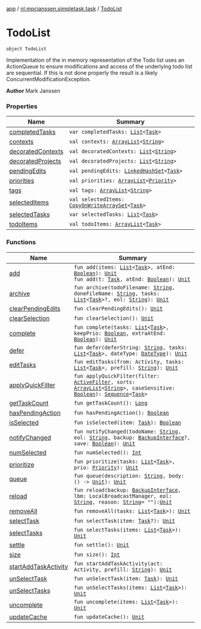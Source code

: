 [app](../../index.md) / [nl.mpcjanssen.simpletask.task](../index.md) / [TodoList](.)

# TodoList

`object TodoList`

Implementation of the in memory representation of the Todo list
uses an ActionQueue to ensure modifications and access of the underlying todo list are
sequential. If this is not done properly the result is a likely ConcurrentModificationException.

**Author**
Mark Janssen

### Properties

| Name | Summary |
|---|---|
| [completedTasks](completed-tasks.md) | `var completedTasks: `[`List`](https://kotlinlang.org/api/latest/jvm/stdlib/kotlin.collections/-list/index.html)`<`[`Task`](../-task/index.md)`>` |
| [contexts](contexts.md) | `val contexts: `[`ArrayList`](http://docs.oracle.com/javase/6/docs/api/java/util/ArrayList.html)`<`[`String`](https://kotlinlang.org/api/latest/jvm/stdlib/kotlin/-string/index.html)`>` |
| [decoratedContexts](decorated-contexts.md) | `val decoratedContexts: `[`List`](https://kotlinlang.org/api/latest/jvm/stdlib/kotlin.collections/-list/index.html)`<`[`String`](https://kotlinlang.org/api/latest/jvm/stdlib/kotlin/-string/index.html)`>` |
| [decoratedProjects](decorated-tags.md) | `val decoratedProjects: `[`List`](https://kotlinlang.org/api/latest/jvm/stdlib/kotlin.collections/-list/index.html)`<`[`String`](https://kotlinlang.org/api/latest/jvm/stdlib/kotlin/-string/index.html)`>` |
| [pendingEdits](pending-edits.md) | `val pendingEdits: `[`LinkedHashSet`](http://docs.oracle.com/javase/6/docs/api/java/util/LinkedHashSet.html)`<`[`Task`](../-task/index.md)`>` |
| [priorities](priorities.md) | `val priorities: `[`ArrayList`](http://docs.oracle.com/javase/6/docs/api/java/util/ArrayList.html)`<`[`Priority`](../-priority/index.md)`>` |
| [tags](tags.md) | `val tags: `[`ArrayList`](http://docs.oracle.com/javase/6/docs/api/java/util/ArrayList.html)`<`[`String`](https://kotlinlang.org/api/latest/jvm/stdlib/kotlin/-string/index.html)`>` |
| [selectedItems](selected-items.md) | `val selectedItems: `[`CopyOnWriteArraySet`](http://docs.oracle.com/javase/6/docs/api/java/util/concurrent/CopyOnWriteArraySet.html)`<`[`Task`](../-task/index.md)`>` |
| [selectedTasks](selected-tasks.md) | `var selectedTasks: `[`List`](https://kotlinlang.org/api/latest/jvm/stdlib/kotlin.collections/-list/index.html)`<`[`Task`](../-task/index.md)`>` |
| [todoItems](todo-items.md) | `val todoItems: `[`ArrayList`](http://docs.oracle.com/javase/6/docs/api/java/util/ArrayList.html)`<`[`Task`](../-task/index.md)`>` |

### Functions

| Name | Summary |
|---|---|
| [add](add.md) | `fun add(items: `[`List`](https://kotlinlang.org/api/latest/jvm/stdlib/kotlin.collections/-list/index.html)`<`[`Task`](../-task/index.md)`>, atEnd: `[`Boolean`](https://kotlinlang.org/api/latest/jvm/stdlib/kotlin/-boolean/index.html)`): `[`Unit`](https://kotlinlang.org/api/latest/jvm/stdlib/kotlin/-unit/index.html)<br>`fun add(t: `[`Task`](../-task/index.md)`, atEnd: `[`Boolean`](https://kotlinlang.org/api/latest/jvm/stdlib/kotlin/-boolean/index.html)`): `[`Unit`](https://kotlinlang.org/api/latest/jvm/stdlib/kotlin/-unit/index.html) |
| [archive](archive.md) | `fun archive(todoFilename: `[`String`](https://kotlinlang.org/api/latest/jvm/stdlib/kotlin/-string/index.html)`, doneFileName: `[`String`](https://kotlinlang.org/api/latest/jvm/stdlib/kotlin/-string/index.html)`, tasks: `[`List`](https://kotlinlang.org/api/latest/jvm/stdlib/kotlin.collections/-list/index.html)`<`[`Task`](../-task/index.md)`>?, eol: `[`String`](https://kotlinlang.org/api/latest/jvm/stdlib/kotlin/-string/index.html)`): `[`Unit`](https://kotlinlang.org/api/latest/jvm/stdlib/kotlin/-unit/index.html) |
| [clearPendingEdits](clear-pending-edits.md) | `fun clearPendingEdits(): `[`Unit`](https://kotlinlang.org/api/latest/jvm/stdlib/kotlin/-unit/index.html) |
| [clearSelection](clear-selection.md) | `fun clearSelection(): `[`Unit`](https://kotlinlang.org/api/latest/jvm/stdlib/kotlin/-unit/index.html) |
| [complete](complete.md) | `fun complete(tasks: `[`List`](https://kotlinlang.org/api/latest/jvm/stdlib/kotlin.collections/-list/index.html)`<`[`Task`](../-task/index.md)`>, keepPrio: `[`Boolean`](https://kotlinlang.org/api/latest/jvm/stdlib/kotlin/-boolean/index.html)`, extraAtEnd: `[`Boolean`](https://kotlinlang.org/api/latest/jvm/stdlib/kotlin/-boolean/index.html)`): `[`Unit`](https://kotlinlang.org/api/latest/jvm/stdlib/kotlin/-unit/index.html) |
| [defer](defer.md) | `fun defer(deferString: `[`String`](https://kotlinlang.org/api/latest/jvm/stdlib/kotlin/-string/index.html)`, tasks: `[`List`](https://kotlinlang.org/api/latest/jvm/stdlib/kotlin.collections/-list/index.html)`<`[`Task`](../-task/index.md)`>, dateType: `[`DateType`](../../nl.mpcjanssen.simpletask/-date-type/index.md)`): `[`Unit`](https://kotlinlang.org/api/latest/jvm/stdlib/kotlin/-unit/index.html) |
| [editTasks](edit-tasks.md) | `fun editTasks(from: Activity, tasks: `[`List`](https://kotlinlang.org/api/latest/jvm/stdlib/kotlin.collections/-list/index.html)`<`[`Task`](../-task/index.md)`>, prefill: `[`String`](https://kotlinlang.org/api/latest/jvm/stdlib/kotlin/-string/index.html)`): `[`Unit`](https://kotlinlang.org/api/latest/jvm/stdlib/kotlin/-unit/index.html) |
| [applyQuickFilter](get-sorted-tasks.md) | `fun applyQuickFilter(filter: `[`ActiveFilter`](../../nl.mpcjanssen.simpletask/-active-filter/index.md)`, sorts: `[`ArrayList`](http://docs.oracle.com/javase/6/docs/api/java/util/ArrayList.html)`<`[`String`](https://kotlinlang.org/api/latest/jvm/stdlib/kotlin/-string/index.html)`>, caseSensitive: `[`Boolean`](https://kotlinlang.org/api/latest/jvm/stdlib/kotlin/-boolean/index.html)`): `[`Sequence`](https://kotlinlang.org/api/latest/jvm/stdlib/kotlin.sequences/-sequence/index.html)`<`[`Task`](../-task/index.md)`>` |
| [getTaskCount](get-task-count.md) | `fun getTaskCount(): `[`Long`](https://kotlinlang.org/api/latest/jvm/stdlib/kotlin/-long/index.html) |
| [hasPendingAction](has-pending-action.md) | `fun hasPendingAction(): `[`Boolean`](https://kotlinlang.org/api/latest/jvm/stdlib/kotlin/-boolean/index.html) |
| [isSelected](is-selected.md) | `fun isSelected(item: `[`Task`](../-task/index.md)`): `[`Boolean`](https://kotlinlang.org/api/latest/jvm/stdlib/kotlin/-boolean/index.html) |
| [notifyChanged](notify-changed.md) | `fun notifyChanged(todoName: `[`String`](https://kotlinlang.org/api/latest/jvm/stdlib/kotlin/-string/index.html)`, eol: `[`String`](https://kotlinlang.org/api/latest/jvm/stdlib/kotlin/-string/index.html)`, backup: `[`BackupInterface`](../../nl.mpcjanssen.simpletask.remote/-backup-interface/index.md)`?, save: `[`Boolean`](https://kotlinlang.org/api/latest/jvm/stdlib/kotlin/-boolean/index.html)`): `[`Unit`](https://kotlinlang.org/api/latest/jvm/stdlib/kotlin/-unit/index.html) |
| [numSelected](num-selected.md) | `fun numSelected(): `[`Int`](https://kotlinlang.org/api/latest/jvm/stdlib/kotlin/-int/index.html) |
| [prioritize](prioritize.md) | `fun prioritize(tasks: `[`List`](https://kotlinlang.org/api/latest/jvm/stdlib/kotlin.collections/-list/index.html)`<`[`Task`](../-task/index.md)`>, prio: `[`Priority`](../-priority/index.md)`): `[`Unit`](https://kotlinlang.org/api/latest/jvm/stdlib/kotlin/-unit/index.html) |
| [queue](queue.md) | `fun queue(description: `[`String`](https://kotlinlang.org/api/latest/jvm/stdlib/kotlin/-string/index.html)`, body: () -> `[`Unit`](https://kotlinlang.org/api/latest/jvm/stdlib/kotlin/-unit/index.html)`): `[`Unit`](https://kotlinlang.org/api/latest/jvm/stdlib/kotlin/-unit/index.html) |
| [reload](reload.md) | `fun reload(backup: `[`BackupInterface`](../../nl.mpcjanssen.simpletask.remote/-backup-interface/index.md)`, lbm: LocalBroadcastManager, eol: `[`String`](https://kotlinlang.org/api/latest/jvm/stdlib/kotlin/-string/index.html)`, reason: `[`String`](https://kotlinlang.org/api/latest/jvm/stdlib/kotlin/-string/index.html)` = ""): `[`Unit`](https://kotlinlang.org/api/latest/jvm/stdlib/kotlin/-unit/index.html) |
| [removeAll](remove-all.md) | `fun removeAll(tasks: `[`List`](https://kotlinlang.org/api/latest/jvm/stdlib/kotlin.collections/-list/index.html)`<`[`Task`](../-task/index.md)`>): `[`Unit`](https://kotlinlang.org/api/latest/jvm/stdlib/kotlin/-unit/index.html) |
| [selectTask](select-task.md) | `fun selectTask(item: `[`Task`](../-task/index.md)`?): `[`Unit`](https://kotlinlang.org/api/latest/jvm/stdlib/kotlin/-unit/index.html) |
| [selectTasks](select-tasks.md) | `fun selectTasks(items: `[`List`](https://kotlinlang.org/api/latest/jvm/stdlib/kotlin.collections/-list/index.html)`<`[`Task`](../-task/index.md)`>): `[`Unit`](https://kotlinlang.org/api/latest/jvm/stdlib/kotlin/-unit/index.html) |
| [settle](settle.md) | `fun settle(): `[`Unit`](https://kotlinlang.org/api/latest/jvm/stdlib/kotlin/-unit/index.html) |
| [size](size.md) | `fun size(): `[`Int`](https://kotlinlang.org/api/latest/jvm/stdlib/kotlin/-int/index.html) |
| [startAddTaskActivity](start-add-task-activity.md) | `fun startAddTaskActivity(act: Activity, prefill: `[`String`](https://kotlinlang.org/api/latest/jvm/stdlib/kotlin/-string/index.html)`): `[`Unit`](https://kotlinlang.org/api/latest/jvm/stdlib/kotlin/-unit/index.html) |
| [unSelectTask](un-select-task.md) | `fun unSelectTask(item: `[`Task`](../-task/index.md)`): `[`Unit`](https://kotlinlang.org/api/latest/jvm/stdlib/kotlin/-unit/index.html) |
| [unSelectTasks](un-select-tasks.md) | `fun unSelectTasks(items: `[`List`](https://kotlinlang.org/api/latest/jvm/stdlib/kotlin.collections/-list/index.html)`<`[`Task`](../-task/index.md)`>): `[`Unit`](https://kotlinlang.org/api/latest/jvm/stdlib/kotlin/-unit/index.html) |
| [uncomplete](uncomplete.md) | `fun uncomplete(items: `[`List`](https://kotlinlang.org/api/latest/jvm/stdlib/kotlin.collections/-list/index.html)`<`[`Task`](../-task/index.md)`>): `[`Unit`](https://kotlinlang.org/api/latest/jvm/stdlib/kotlin/-unit/index.html) |
| [updateCache](update-cache.md) | `fun updateCache(): `[`Unit`](https://kotlinlang.org/api/latest/jvm/stdlib/kotlin/-unit/index.html) |
